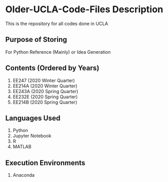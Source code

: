 # Older-UCLA-Code-Files Description
This is the repository for all codes done in UCLA
## Purpose of Storing 
For Python Reference (Mainly) or Idea Generation
## Contents (Ordered by Years)
1. EE247  (2020 Winter Quarter)
2. EE214A (2020 Winter Quarter)
3. EE243A (2020 Spring Quarter)
4. EE232E (2020 Spring Quarter)
5. EE214B (2020 Spring Quarter)
## Languages Used
1. Python
2. Jupyter Notebook
3. R
4. MATLAB
## Execution Environments
1. Anaconda

